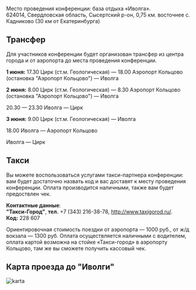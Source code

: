 Место проведения конференции: база отдыха «Иволга».  
624014, Свердловская область, Сысертский р-он, 0,75 км. восточнее с. Кадниково (30 км от Екатеринбурга)


## Трансфер

Для участников конференции будет организован трансфер из центра города и от аэропорта до места проведения конференции. 

**1 июня:** 17.30 Цирк (ст.м. Геологическая) —
       18.00 Аэропорт Кольцово (остановка "Аэропорт Кольцово") — Иволга
        
**2 июня:** 8.00 Цирк (ст.м. Геологическая) — 8.30 Аэропорт Кольцово (остановка "Аэропорт Кольцово") — Иволга
        
20.30 — 23.30 Иволга — Цирк
        
**3 июня:** 9.00  Цирк (ст.м. Геологическая) — Иволга
         
18.00 Иволга — Аэропорт Кольцово
              
Иволга — Цирк

## Такси
Вы можете воспользоваться услугами такси-партнера конференции: вам будет достаточно назвать код и вас доставят к месту проведения конференции. Оплата производится наличными, также вам будет предоствлен чек.

**Контактные данные**:  
**"Такси-Город"**, **тел.** +7 (343) 216-38-78, http://www.taxigorod.ru/.  
**Код:** 228 607 

Ориентировочная стоимость поездки от аэропорта — 1000 руб., от ж/д вокзала — 1300 руб. Оплата осуществляется наличными с водителем, оплата картой возможна на стойке «Такси-город» в аэропорту Кольцово, там же вы сможете получить кассовый чек.

## Карта проезда до "Иволги"
![karta](http://dropbucket.ru/karta) 
